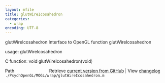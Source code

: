 ```yaml
---
layout: mfile
title: glutWireIcosahedron
categories:
  - wrap
encoding: UTF-8
---
```


glutWireIcosahedron  Interface to OpenGL function glutWireIcosahedron  

usage:  glutWireIcosahedron  

C function:  void glutWireIcosahedron(void)  


<div class="code_header" style="text-align:right;">
  <span style="float:left;">Path&nbsp;&nbsp;</span> <span class="counter">Retrieve <a href=
  "https://raw.github.com/Psychtoolbox-3/Psychtoolbox-3/beta/./PsychOpenGL/MOGL/wrap/glutWireIcosahedron.m">current version from GitHub</a> | View <a href=
  "https://github.com/Psychtoolbox-3/Psychtoolbox-3/commits/beta/./PsychOpenGL/MOGL/wrap/glutWireIcosahedron.m">changelog</a></span>
</div>
<div class="code">
  <code>./PsychOpenGL/MOGL/wrap/glutWireIcosahedron.m</code>
</div>

